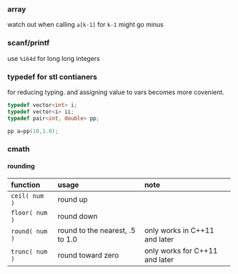 ### array

watch out when calling `a[k-1]` for `k-1` might go minus

### scanf/printf

use `%i64d` for long long integers

### typedef for stl contianers

for reducing typing. and assigning value to vars becomes more covenient.

```cpp
typedef vector<int> i;
typedef vector<i> ii;
typedef pair<int, double> pp;

pp a=pp(10,1.0);
```

### cmath

#### rounding

| function | usage | note |
| :--- | :--- | :--- |
| `ceil( num )` | round up |  |
| `floor( num )` | round down |  |
| `round( num )` | round to the nearest, .5 to 1.0 | only works in C++11 and later |
| `trunc( num )` | round toward zero | only works for C++11 and later |



